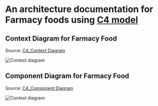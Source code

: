 # An architecture documentation for Farmacy foods using [C4 model](https://c4model.com/)
## Context Diagram for Farmacy Food

Source: [C4_Context Diagram ](Farmacy-context.puml)

![Context diagram](http://www.plantuml.com/plantuml/proxy?cache=no&src=https://raw.githubusercontent.com/cornucopious-madlads-arch-katas/arch-katas/main/Farmacy-context.puml)




## Component Diagram for Farmacy Food

Source: [C4_Component Diagram ](Farmacy-component.puml)

![Context diagram](http://www.plantuml.com/plantuml/proxy?cache=no&src=https://raw.githubusercontent.com/cornucopious-madlads-arch-katas/arch-katas/main/Farmacy-component.puml)
